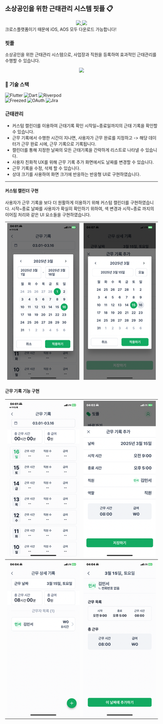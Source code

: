 ## 소상공인을 위한 근태관리 시스템 핏플 📋 

<div align="center">
<a href="https://apps.apple.com/kr/app/%ED%95%8F%ED%94%8C-%EC%86%8C%EC%83%81%EA%B3%B5%EC%9D%B8-%EB%A7%9E%EC%B6%A4%ED%98%95-%EA%B7%BC%ED%83%9C-%EA%B4%80%EB%A6%AC-%EC%86%94%EB%A3%A8%EC%85%98/id6708238033" target="_blank">
  <img src="https://upload.wikimedia.org/wikipedia/commons/6/67/App_Store_%28iOS%29.svg" width="60"/>
</a>

<a href="https://play.google.com/store/apps/details?id=com.fitple.app&pcampaignid=web_share" target="_blank">
  <img src="https://upload.wikimedia.org/wikipedia/commons/7/78/Google_Play_Store_badge_EN.svg" width="100"/>
</a>
</div>
크로스플랫폼이기 때문에 iOS, AOS 모두 다운로드 가능합니다!

### 핏플
소상공인을 위한 근태관리 시스템으로, 사업장과 직원을 등록하여 효과적인 근태관리를 수행할 수 있습니다. 

<div align="center">
  <img src="image/main.gif" width="200"/>
</div>

### 🚀 기술 스택
![Flutter](https://img.shields.io/badge/Flutter-02569B?style=for-the-badge&logo=flutter&logoColor=white)
![Dart](https://img.shields.io/badge/Dart-0175C2?style=for-the-badge&logo=dart&logoColor=white)
![Riverpod](https://img.shields.io/badge/Riverpod-75C46B?style=for-the-badge&logo=data:image/png;base64,iVBORw0KGgoAAAANSUhEUgAAABAAAAAQCAYAAAFo9M/3AAA...)  
![Freezed](https://img.shields.io/badge/Freezed-6C757D?style=for-the-badge&logo=freebsd&logoColor=white)
![OAuth](https://img.shields.io/badge/OAuth-512BD4?style=for-the-badge&logo=auth0&logoColor=white)
![Jira](https://img.shields.io/badge/Jira-0052CC?style=for-the-badge&logo=jira&logoColor=white)


### 근태관리 
- 커스텀 캘린더를 이용하여 근태기록 확인 시작일~종료일까지의 근태 기록을 확인할 수 있습니다.
- 근무 기록에서 수행한 시간이 지나면, 사용자가 근무 완료를 지정하고 -> 해당 데이터가 근무 완료 시에, 근무 기록으로 기록됩니다. 
- 캘린더를 통해 지정한 날짜의 모든 근태기록을 간략하게 리스트로 나타낼 수 있습니다. 
- 사용자 친화적 UX를 위해 근무 기록 추가 화면에서도 날짜를 변경할 수 있습니다.
- 근무 기록을 수정, 삭제 할 수 있습니다. 
- 상대 크기를 사용하여 화면 크기에 반응하는 반응형 UI로 구현하였습니다.

---

#### 커스텀 캘린더 구현
사용자가 근무 기록을 보다 더 원활하게 이용하기 위해 커스텀 캘린더를 구현하였습니다. 시작~종료 날짜를 사용자가 확실히 확인하기 위하여, 색 변경과 시작~종료 까지의 이어짐 처리와 같은 UI 요소들을 구현하였습니다. 

| ![alt text](image/IMG_6178.PNG) | ![alt text](image/IMG_6183.PNG) |
|----------------|----------------|

#### 

#### 근무 기록 기능 구현
| ![alt text](image/IMG_6177.PNG) | ![alt text](image/IMG_6180.PNG) |
|----------------|----------------|
| ![alt text](image/IMG_6181.PNG) | ![alt text](image/IMG_6182.PNG) |

